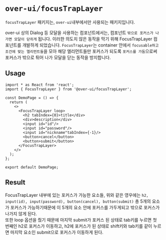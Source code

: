 # `over-ui/focusTrapLayer`

`focusTrapLayer` 패키지는, `over-ui`내부에서만 사용되는 패키지입니다.

over-ui 상의 Dialog 등 모달을 사용하는 컴포넌트에서는, 컴포넌트 `밖으로 포커스가 나가면 모달이 닫히게` 됩니다. 이러한 의도치 않은 동작을 막기 위해 FocusTrapLayer 컴포넌트를 개발하게 되었습니다. `FocusTrapLayer`는 container 안에서 `focusable하고 조건에 맞는 엘리먼트들`을 모아 해당 엘리먼트들만 포커스가 되도록 `포커스를 가둠`으로써 포커스가 밖으로 튀어 나가 모달을 닫는 동작을 방지합니다.

## Usage

```tsx
import * as React from 'react';
import { FocusTrapLayer } from '@over-ui/focusTrapLayer';

const DemoPage = () => {
  return (
    <>
      <FocusTrapLayer loop>
        <h2 tabIndex={0}>title</div>
        <div>description</div>
        <input id="id"/>
        <input id="password"/>
        <input id="nickname"tabIndex={-1}/>
        <button>cancel</button>
        <button>submit</button>
      </FocusTrapLayer>
    </>
  );
};

export default DemoPage;
```

## Result

FocusTrapLayer 내부에 있는 포커스가 가능한 요소들, 위와 같은 영우에는 `h2, input(id), input(password), button(cancel), button(submit)` 총 5개의 요소가 포커스가 가능하기때문에 이 5개의 요소 안에 포커스를 가두게되고 밖으로 포커스가 나가지 않게 된다.  
또한 loop 옵션을 줬기 때문에 마지막 submit가 포커스 된 상태로 tab키를 누르면 첫 번째인 h2로 포커스가 이동하고, h2에 포커스가 된 상태로 shift키와 tab키를 같이 누르면 마지막 요소인 submit으로 포커스가 이동하게 된다.
